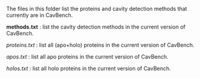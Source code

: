 The files in this folder list the proteins and cavity detection methods that currently are in CavBench.

**methods.txt** : list the cavity detection methods in the current version of CavBench.

*proteins.txt* : list all (apo+holo) proteins in the current version of CavBench.

*apos.txt* : list all apo proteins in the current version of CavBench.

*holos.txt* : list all holo proteins in the current version of CavBench.
